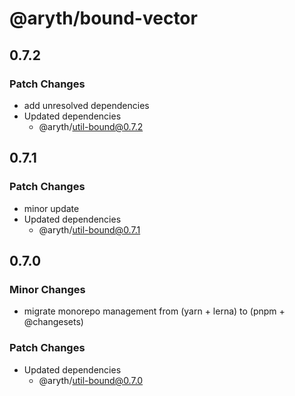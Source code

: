 # @aryth/bound-vector

## 0.7.2

### Patch Changes

- add unresolved dependencies
- Updated dependencies
  - @aryth/util-bound@0.7.2

## 0.7.1

### Patch Changes

- minor update
- Updated dependencies
  - @aryth/util-bound@0.7.1

## 0.7.0

### Minor Changes

- migrate monorepo management from (yarn + lerna) to (pnpm + @changesets)

### Patch Changes

- Updated dependencies
  - @aryth/util-bound@0.7.0
